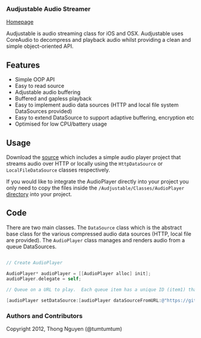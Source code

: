 ### Audjustable Audio Streamer

[Homepage](http://tumtumtum.github.com/audjustable)

Audjustable is audio streaming class for iOS and OSX.  Audjustable uses CoreAudio to decompress and playback audio whilst providing a clean and simple object-oriented API.

## Features

* Simple OOP API
* Easy to read source
* Adjustable audio buffering
* Buffered and gapless playback
* Easy to implement audio data sources (HTTP and local file system DataSources provided)
* Easy to extend DataSource to support adaptive buffering, encryption etc
* Optimised for low CPU/battery usage

## Usage

Download the [source](https://github.com/tumtumtum/audjustable/zipball/master) which includes a simple audio player project that streams audio over HTTP or locally using the `HttpDataSource` or `LocalFileDataSource` classes respectively.

If you would like to integrate the AudioPlayer directly into your project you only need to copy the files inside the `/Audjustable/Classes/AudioPlayer` [directory](https://github.com/tumtumtum/audjustable/tree/master/Audjustable/Classes/AudioPlayer) into your project.

## Code

There are two main classes.  The `DataSource` class which is the abstract base class for the various compressed audio data sources (HTTP, local file are provided). The `AudioPlayer` class manages and renders audio from a queue DataSources.

```objective-c

// Create AudioPlayer

AudioPlayer* audioPlayer = [[AudioPlayer alloc] init];
audioPlayer.delegate = self;

// Queue on a URL to play.  Each queue item has a unique ID (item1) that to identify the related file in delegate callbacks

[audioPlayer setDataSource:[audioPlayer dataSourceFromURL:@"https://github.com/downloads/tumtumtum/audjustable/sample.m4a"] withQueueItemId:@"item1"];

```

### Authors and Contributors
Copyright 2012, Thong Nguyen (@tumtumtum)